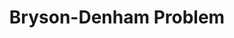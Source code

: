 ---
title: "Bryson-Denham Problem"
last_updated: Jan 8, 2022
keywords: Bryson-Denham, Bryson, Denham, example, ocp
sidebar: mydoc_sidebar
permalink: bryson
folder: ex/bryson
toc: false
---